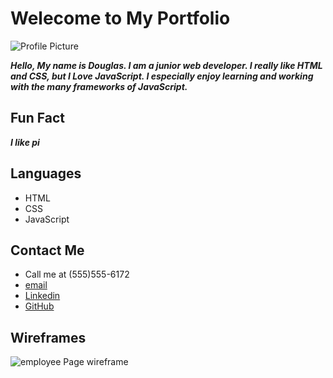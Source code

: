# Welecome to My Portfolio

![Profile Picture](https://media.licdn.com/dms/image/C4E03AQHxh6mjKH2ntQ/profile-displayphoto-shrink_200_200/0?e=1560988800&v=beta&t=XAITgXEoPFYCo3N12WrzomA1n4GuIenTb-AhW1-99Vc)

**_Hello, My name is Douglas. I am a junior web developer. I really like HTML and CSS, but I Love JavaScript.
I especially enjoy learning and working with the many frameworks of JavaScript._**

## Fun Fact

**_I like pi_**

## Languages

- HTML
- CSS
- JavaScript

## Contact Me

- Call me at (555)555-6172
- [email](mailto:douglasg.moore@gmail.com)
- [Linkedin](https://www.linkedin.com/in/douglas-g-moore/)
- [GitHub](https://github.com/dozenji)

## Wireframes

![employee Page wireframe](https://picsum.photos/200/300/?blur)
